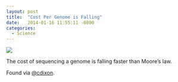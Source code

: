```yaml
---
layout: post
title:  "Cost Per Genome is Falling"
date:   2014-01-16 11:55:11 -0800
categories:
  - Science
---
```


  ![](/attachments/b1810dfdbb94476d4f74d67caedbcf50/image.png)  

 The cost of sequencing a genome is falling faster than Moore’s law. 

 Found via  [@cdixon](https://twitter.com/cdixon/status/423647795716038658). 
